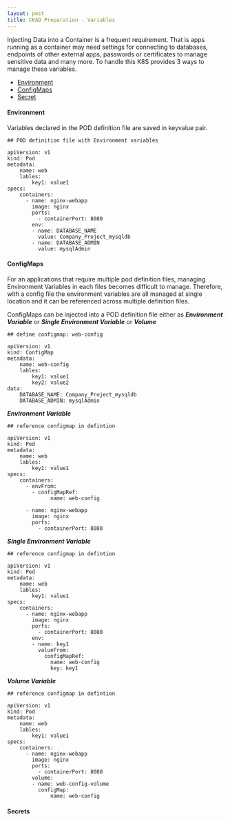 ```yaml
---
layout: post
title: CKAD Preparation - Variables
---
```

<!-- Post Content -->

Injecting Data into a Container is a frequent requirement. That is apps running as a container may need settings for connecting to databases, endpoints of other external apps, passwords or certificates to manage sensitive data and many more. To handle this K8S provides 3 ways to manage these variables. 

* [Environment](/Environment)
* [ConfigMaps](/ConfigMaps)
* [Secret](/Secrets)

#### Environment

Variables declared in the POD definition file are saved in keyvalue pair.

```
## POD definition file with Environment variables

apiVersion: v1
kind: Pod
metadata:
    name: web
    lables:
        key1: value1
specs:
    containers:
      - name: nginx-webapp
        image: nginx
        ports:
          - containerPort: 8080
        env:
        - name: DATABASE_NAME
          value: Company_Project_mysqldb
        - name: DATABASE_ADMIN
          value: mysqlAdmin
```

#### ConfigMaps

For an applications that require multiple pod definition files, managing Environment Variables in each files becomes difficult to manage. Therefore, with a config file the environment variables are all managed at single location and it can be referenced across multiple definition files.

ConfigMaps can be injected into a POD definition file either as ***Environment Variable*** or ***Single Environment Variable*** or ***Volume***

```
## define configmap: web-config

apiVersion: v1
kind: ConfigMap
metadata:
    name: web-config
    lables:
        key1: value1
        key2: value2
data:
    DATABASE_NAME: Company_Project_mysqldb
    DATABASE_ADMIN: mysqlAdmin
```

***Environment Variable***

```
## reference configmap in defintion

apiVersion: v1
kind: Pod
metadata:
    name: web
    lables:
        key1: value1
specs:
    containers:
      - envFrom:
        - configMapRef: 
              name: web-config

      - name: nginx-webapp
        image: nginx
        ports:
          - containerPort: 8080
``` 

***Single Environment Variable***

```
## reference configmap in defintion

apiVersion: v1
kind: Pod
metadata:
    name: web
    lables:
        key1: value1
specs:
    containers:
      - name: nginx-webapp
        image: nginx
        ports:
          - containerPort: 8080
        env:
        - name: key1
          valueFrom:
            configMapRef:
              name: web-config
              key: key1
``` 

***Volume Variable***

```
## reference configmap in defintion

apiVersion: v1
kind: Pod
metadata:
    name: web
    lables:
        key1: value1
specs:
    containers:
      - name: nginx-webapp
        image: nginx
        ports:
          - containerPort: 8080
        volume:
        - name: web-config-volume
          configMap:
              name: web-config
``` 

#### Secrets